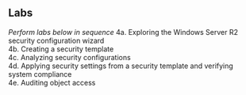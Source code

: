 ## Labs
*Perform labs below in sequence*
4a. Exploring the Windows Server R2 security configuration wizard  
4b. Creating a security template  
4c. Analyzing security configurations  
4d. Applying security settings from a security template and verifying system compliance  
4e. Auditing object access  

